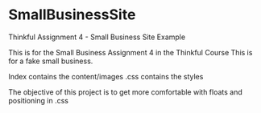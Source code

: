 SmallBusinessSite
=================

Thinkful Assignment 4 - Small Business Site Example

This is for the Small Business Assignment 4 in the Thinkful Course
This is for a fake small business.

Index contains the content/images
.css contains the styles

The objective of this project is to get more comfortable with floats and positioning in .css

